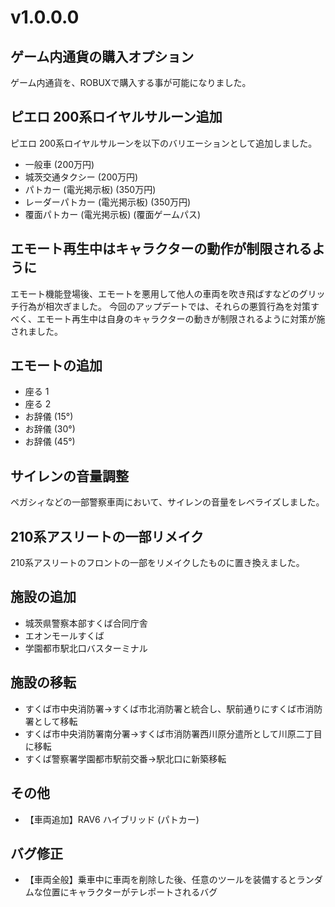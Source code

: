 # v1.0.0.0

## ゲーム内通貨の購入オプション
ゲーム内通貨を、ROBUXで購入する事が可能になりました。

## ピエロ 200系ロイヤルサルーン追加
ピエロ 200系ロイヤルサルーンを以下のバリエーションとして追加しました。
- 一般車 (200万円)
- 城茨交通タクシー (200万円)
- パトカー (電光掲示板) (350万円)
- レーダーパトカー (電光掲示板) (350万円)
- 覆面パトカー (電光掲示板) (覆面ゲームパス)

## エモート再生中はキャラクターの動作が制限されるように
エモート機能登場後、エモートを悪用して他人の車両を吹き飛ばすなどのグリッチ行為が相次ぎました。
今回のアップデートでは、それらの悪質行為を対策すべく、エモート再生中は自身のキャラクターの動きが制限されるように対策が施されました。

## エモートの追加
- 座る 1
- 座る 2
- お辞儀 (15°)
- お辞儀 (30°)
- お辞儀 (45°)

## サイレンの音量調整
ペガシィなどの一部警察車両において、サイレンの音量をレベライズしました。

## 210系アスリートの一部リメイク
210系アスリートのフロントの一部をリメイクしたものに置き換えました。

## 施設の追加
- 城茨県警察本部すくば合同庁舎
- エオンモールすくば
- 学園都市駅北口バスターミナル

## 施設の移転
- すくば市中央消防署→すくば市北消防署と統合し、駅前通りにすくば市消防署として移転
- すくば市中央消防署南分署→すくば市消防署西川原分遣所として川原二丁目に移転
- すくば警察署学園都市駅前交番→駅北口に新築移転


## その他
- 【車両追加】RAV6 ハイブリッド (パトカー)

## バグ修正
- 【車両全般】乗車中に車両を削除した後、任意のツールを装備するとランダムな位置にキャラクターがテレポートされるバグ
